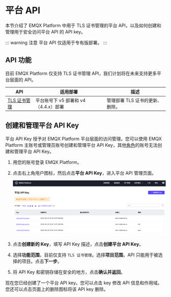 # 平台 API

本节介绍了 EMQX Platform 中用于 TLS 证书管理的平台 API，以及如何创建和管理用于安全访问平台 API 的 API key。

::: warning 注意
平台 API 仅适用于专有版部署。
:::

## API 功能

目前 EMQX Platform 仅支持 TLS 证书管理 API，我们计划将在未来支持更多平台层面的 API。

| API                                  | 适用部署                             | 描述                            |
| ------------------------------------ | ------------------------------------ | ------------------------------- |
| [TLS 证书管理](./tls_certificate.md) | 平台账号下 v5 部署和 v4（4.4.x）部署 | 管理部署 TLS 证书的更新、删除。 |


## 创建和管理平台 API Key

平台 API Key 授予对 EMQX Platform 平台层面的访问管理。您可以使用 EMQX Platform 主账号或管理员账号创建和管理平台 API Key，其他[角色](../feature/role.md)的账号无法创建和管理平台 API Key。

1. 用您的账号登录 EMQX Platform。

2. 点击右上角用户图标，然后点击**平台 API Key**，进入平台 API 管理页面。

   ![platform_key](./_assets/platform_key.png)

3. 点击**创建新的 Key**，填写 API Key 描述，点击**创建平台 API Key**。

4. 选择**功能范围**，目前仅支持 `TLS 证书管理`。选择**项目范围**，API 只能用于被选择的项目。点击**下一步**。

5. 将 API Key 和密钥存储在安全的地方，点击**确认并返回**。

现在您已经创建了一个平台 API key。您可以点击 key 修改 API 信息和作用域。您还可以点击页面上的删除图标将该 API key 删除。


